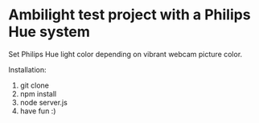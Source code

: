 # Ambilight test project with a Philips Hue system

Set Philips Hue light color depending on vibrant webcam picture color.

Installation: </br>
1. git clone </br>
2. npm install </br>
3. node server.js </br>
4. have fun :) </br>
